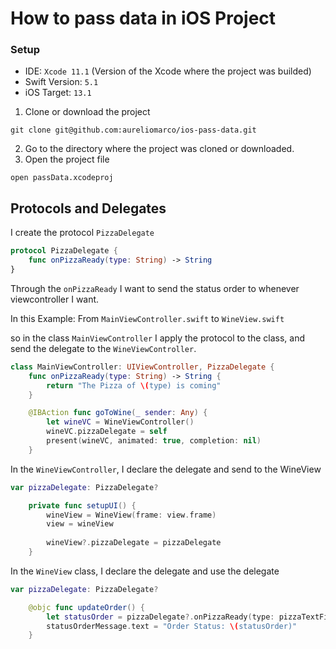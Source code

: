 # How to pass data in iOS Project

### Setup
- IDE: `Xcode 11.1` (Version of the Xcode where the project was builded)
- Swift Version: `5.1`
- iOS Target: `13.1`

1. Clone or download the project
```
git clone git@github.com:aureliomarco/ios-pass-data.git
```
2. Go to the directory where the project was cloned or downloaded.
3. Open the project file
```
open passData.xcodeproj
```

## Protocols and Delegates

I create the protocol `PizzaDelegate`

```swift
protocol PizzaDelegate {
    func onPizzaReady(type: String) -> String
}
```

Through the `onPizzaReady` I want to send the status order to whenever viewcontroller I want.

In this Example:
From `MainViewController.swift`
to `WineView.swift`

so in the class `MainViewController`
I apply the protocol to the class, and send the delegate to the `WineViewController`.

```swift
class MainViewController: UIViewController, PizzaDelegate {
    func onPizzaReady(type: String) -> String {
        return "The Pizza of \(type) is coming"
    }

    @IBAction func goToWine(_ sender: Any) {
        let wineVC = WineViewController()
        wineVC.pizzaDelegate = self
        present(wineVC, animated: true, completion: nil)
    }

```

In the `WineViewController`, I declare the delegate and send to the WineView

```swift
var pizzaDelegate: PizzaDelegate?
```
```swift
    private func setupUI() {
        wineView = WineView(frame: view.frame)
        view = wineView
        
        wineView?.pizzaDelegate = pizzaDelegate
    }
```

In the `WineView` class, I declare the delegate and use the delegate

```swift
var pizzaDelegate: PizzaDelegate?
```

```swift
    @objc func updateOrder() {
        let statusOrder = pizzaDelegate?.onPizzaReady(type: pizzaTextField.text ?? "") ?? ""
        statusOrderMessage.text = "Order Status: \(statusOrder)"
    }
```
